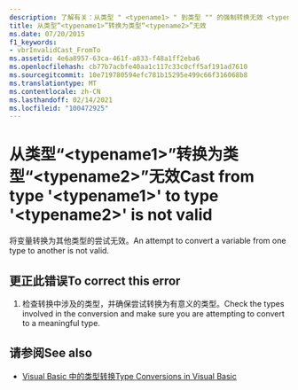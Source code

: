 ```yaml
---
description: 了解有关：从类型 " <typename1> " 到类型 "" 的强制转换无效 <typename2>
title: 从类型“<typename1>”转换为类型“<typename2>”无效
ms.date: 07/20/2015
f1_keywords:
- vbrInvalidCast_FromTo
ms.assetid: 4e6a8957-63ca-461f-a833-f48a1ff2eba6
ms.openlocfilehash: cb77b7acbfe40aa1c117c33c0cff5af191ad7610
ms.sourcegitcommit: 10e719780594efc781b15295e499c66f316068b8
ms.translationtype: MT
ms.contentlocale: zh-CN
ms.lasthandoff: 02/14/2021
ms.locfileid: "100472925"
---
```

# <a name="cast-from-type-typename1-to-type-typename2-is-not-valid"></a><span data-ttu-id="beffe-103">从类型“\<typename1>”转换为类型“\<typename2>”无效</span><span class="sxs-lookup"><span data-stu-id="beffe-103">Cast from type '\<typename1>' to type '\<typename2>' is not valid</span></span>

<span data-ttu-id="beffe-104">将变量转换为其他类型的尝试无效。</span><span class="sxs-lookup"><span data-stu-id="beffe-104">An attempt to convert a variable from one type to another is not valid.</span></span>  
  
## <a name="to-correct-this-error"></a><span data-ttu-id="beffe-105">更正此错误</span><span class="sxs-lookup"><span data-stu-id="beffe-105">To correct this error</span></span>  
  
1. <span data-ttu-id="beffe-106">检查转换中涉及的类型，并确保尝试转换为有意义的类型。</span><span class="sxs-lookup"><span data-stu-id="beffe-106">Check the types involved in the conversion and make sure you are attempting to convert to a meaningful type.</span></span>  
  
## <a name="see-also"></a><span data-ttu-id="beffe-107">请参阅</span><span class="sxs-lookup"><span data-stu-id="beffe-107">See also</span></span>

- [<span data-ttu-id="beffe-108">Visual Basic 中的类型转换</span><span class="sxs-lookup"><span data-stu-id="beffe-108">Type Conversions in Visual Basic</span></span>](../programming-guide/language-features/data-types/type-conversions.md)

